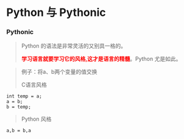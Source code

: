 # Python 与 Pythonic 

### Pythonic

> Python 的语法是非常灵活的又别具一格的。
> 
>**<font color="red">学习语言就要学习它的风格,这才是语言的精髓</font>**。Python 尤是如此。

> 例子：将a、b两个变量的值交换
>
> C语言风格

    int temp = a;
    a = b;
    b = temp;

> Python 风格

    a,b = b,a
